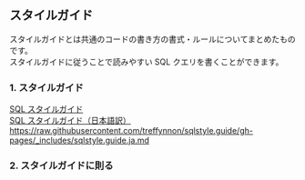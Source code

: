## スタイルガイド

スタイルガイドとは共通のコードの書き方の書式・ルールについてまとめたものです。  
スタイルガイドに従うことで読みやすい SQL クエリを書くことができます。

### 1. スタイルガイド
[SQL スタイルガイド](https://www.sqlstyle.guide/ja/)  
[SQL スタイルガイド（日本語訳）](SQL.STYLE.GUIDE.JA.md)  
https://raw.githubusercontent.com/treffynnon/sqlstyle.guide/gh-pages/_includes/sqlstyle.guide.ja.md

### 2. スタイルガイドに則る